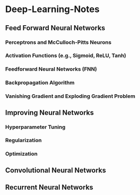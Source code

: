 # Deep-Learning-Notes

## Feed Forward Neural Networks
### Perceptrons and McCulloch-Pitts Neurons
### Activation Functions (e.g., Sigmoid, ReLU, Tanh)
### Feedforward Neural Networks (FNN)
### Backpropagation Algorithm
### Vanishing Gradient and Exploding Gradient Problem

## Improving Neural Networks
### Hyperparameter Tuning
### Regularization
### Optimization


## Convolutional Neural Networks
## Recurrent Neural Networks


